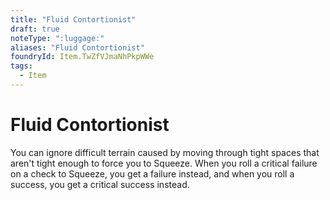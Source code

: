 ```yaml
---
title: "Fluid Contortionist"
draft: true
noteType: ":luggage:"
aliases: "Fluid Contortionist"
foundryId: Item.TwZfVJmaNhPkpWWe
tags:
  - Item
---
```


# Fluid Contortionist

You can ignore difficult terrain caused by moving through tight spaces that aren't tight enough to force you to Squeeze. When you roll a critical failure on a check to Squeeze, you get a failure instead, and when you roll a success, you get a critical success instead.
